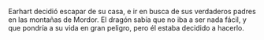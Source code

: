     
Earhart decidió escapar de su casa, e ir en busca de sus verdaderos
padres en las montañas de Mordor. El dragón sabía que no iba a ser nada
fácil, y que pondría a su vida en gran peligro, pero él estaba decidido
a hacerlo.
